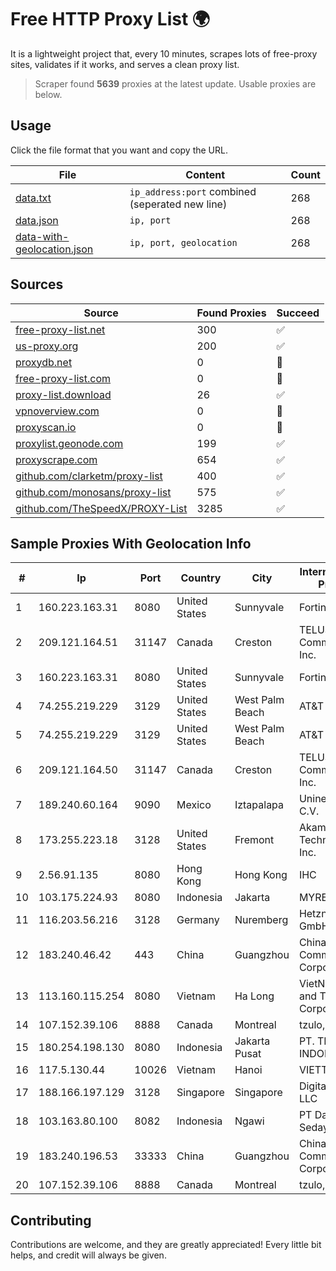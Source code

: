 
# Free HTTP Proxy List 🌍

It is a lightweight project that, every 10 minutes, scrapes lots of free-proxy sites, validates if it works, and serves a clean proxy list.


> Scraper found **5639** proxies at the latest update. Usable proxies are below.

## Usage

Click the file format that you want and copy the URL.


|File|Content|Count|
|----|-------|-----|
|[data.txt](https://raw.githubusercontent.com/themiralay/Proxy-List-World/master/data.txt)|`ip_address:port` combined (seperated new line)|268|
|[data.json](https://raw.githubusercontent.com/themiralay/Proxy-List-World/master/data.json)|`ip, port`|268|
|[data-with-geolocation.json](https://raw.githubusercontent.com/themiralay/Proxy-List-World/master/data-with-geolocation.json)|`ip, port, geolocation`|268|

## Sources

|Source|Found Proxies|Succeed|
|------|-------------|-------|
|[free-proxy-list.net](https://free-proxy-list.net)|300|✅|
|[us-proxy.org](https://www.us-proxy.org)|200|✅|
|[proxydb.net](http://proxydb.net)|0|🚫|
|[free-proxy-list.com](https://free-proxy-list.com/?page=&port=&type%5B%5D=http&type%5B%5D=https&up_time=0&search=Search)|0|🚫|
|[proxy-list.download](https://www.proxy-list.download/HTTP)|26|✅|
|[vpnoverview.com](https://vpnoverview.com/privacy/anonymous-browsing/free-proxy-servers)|0|🚫|
|[proxyscan.io](https://www.proxyscan.io)|0|🚫|
|[proxylist.geonode.com](https://proxylist.geonode.com/api/proxy-list?limit=300&page=1&sort_by=lastChecked&sort_type=desc&protocols=http,https)|199|✅|
|[proxyscrape.com](https://api.proxyscrape.com/v2/?request=displayproxies&protocol=http&timeout=10000&country=all&ssl=all&anonymity=all)|654|✅|
|[github.com/clarketm/proxy-list](https://raw.githubusercontent.com/clarketm/proxy-list/master/proxy-list-raw.txt)|400|✅|
|[github.com/monosans/proxy-list](https://raw.githubusercontent.com/monosans/proxy-list/main/proxies/http.txt)|575|✅|
|[github.com/TheSpeedX/PROXY-List](https://raw.githubusercontent.com/TheSpeedX/PROXY-List/master/http.txt)|3285|✅|


## Sample Proxies With Geolocation Info

|#|Ip|Port|Country|City|Internet Service Provider|
|-|--|----|-------|----|-------------------------|
|1|160.223.163.31|8080|United States|Sunnyvale|Fortinet Inc.|
|2|209.121.164.51|31147|Canada|Creston|TELUS Communications Inc.|
|3|160.223.163.31|8080|United States|Sunnyvale|Fortinet Inc.|
|4|74.255.219.229|3129|United States|West Palm Beach|AT&T Corp.|
|5|74.255.219.229|3129|United States|West Palm Beach|AT&T Corp.|
|6|209.121.164.50|31147|Canada|Creston|TELUS Communications Inc.|
|7|189.240.60.164|9090|Mexico|Iztapalapa|Uninet S.A. de C.V.|
|8|173.255.223.18|3128|United States|Fremont|Akamai Technologies, Inc.|
|9|2.56.91.135|8080|Hong Kong|Hong Kong|IHC|
|10|103.175.224.93|8080|Indonesia|Jakarta|MYREPUBLIC|
|11|116.203.56.216|3128|Germany|Nuremberg|Hetzner Online GmbH|
|12|183.240.46.42|443|China|Guangzhou|China Mobile Communications Corporation|
|13|113.160.115.254|8080|Vietnam|Ha Long|VietNam Post and Telecom Corporation|
|14|107.152.39.106|8888|Canada|Montreal|tzulo, inc.|
|15|180.254.198.130|8080|Indonesia|Jakarta Pusat|PT. TELKOM INDONESIA|
|16|117.5.130.44|10026|Vietnam|Hanoi|VIETTEL|
|17|188.166.197.129|3128|Singapore|Singapore|DigitalOcean, LLC|
|18|103.163.80.100|8082|Indonesia|Ngawi|PT Data Arta Sedaya|
|19|183.240.196.53|33333|China|Guangzhou|China Mobile Communications Corporation|
|20|107.152.39.106|8888|Canada|Montreal|tzulo, inc.|



## Contributing

Contributions are welcome, and they are greatly appreciated! Every
little bit helps, and credit will always be given.

